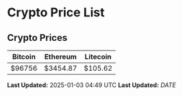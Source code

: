 # Crypto Price List

## Crypto Prices
| Bitcoin | Ethereum | Litecoin |
| ------- | -------- | -------- |
| $96756 | $3454.87 | $105.62 |
**Last Updated:** 2025-01-03 04:49 UTC
**Last Updated:** $DATE$
